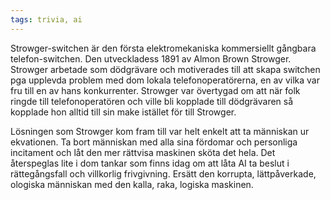 ```yaml
---
tags: trivia, ai
---
```


Strowger-switchen är den första elektromekaniska kommersiellt gångbara
telefon-switchen. Den utveckladess 1891 av Almon Brown Strowger. Strowger
arbetade som dödgrävare och motiverades till att skapa switchen pga upplevda
problem med dom lokala telefonoperatörerna, en av vilka var fru till en av hans
konkurrenter. Strowger var övertygad om att när folk ringde till
telefonoperatören och ville bli kopplade till dödgrävaren så kopplade hon alltid
till sin make istället för till Strowger.

Lösningen som Strowger kom fram till var helt enkelt att ta människan ur
ekvationen. Ta bort människan med alla sina fördomar och personliga incitament
och låt den mer rättvisa maskinen sköta det hela. Det återspeglas lite i dom
tankar som finns idag om att låta AI ta beslut i rättegångsfall och villkorlig
frivgivning. Ersätt den korrupta, lättpåverkade, ologiska människan med den
kalla, raka, logiska maskinen.
